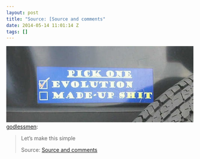 ```yaml
---
layout: post
title: "Source: [Source and comments"
date: 2014-05-14 11:01:14 Z
tags: []
---
```

![](/media/2014/05/85711920530.jpg)
[godlessmen](http://godlessmen.tumblr.com/post/85457033179/lets-make-this-simple-source-source-and-comments):

> Let’s make this simple
> 
> Source: [Source and comments](http://www.reddit.com/r/atheism/comments/258zs0/lets_make_this_simple/)

